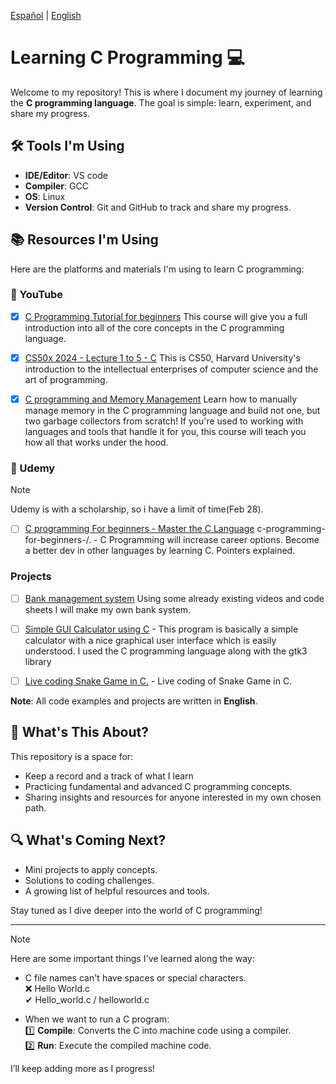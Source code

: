 [Español](README-es.md) | [English](README.md)
# Learning C Programming 💻

Welcome to my repository! This is where I document my journey of learning the **C programming language**. The goal is simple: learn, experiment, and share my progress.

## 🛠️ Tools I'm Using
- **IDE/Editor**: VS code
- **Compiler**: GCC 
- **OS**: Linux
- **Version Control**: Git and GitHub to track and share my progress.

## 📚 Resources I'm Using

Here are the platforms and materials I'm using to learn C programming:

### 🎥 YouTube

- [x] [C Programming Tutorial for beginners](https://www.youtube.com/watch?v=KJgsSFOSQv0&ab_channel=freeCodeCamp.org)
  This course will give you a full introduction into all of the core concepts in the C programming language.

- [x] [CS50x 2024 - Lecture 1 to 5 - C](https://www.youtube.com/watch?v=cwtpLIWylAw&t=1233s&ab_channel=CS50)
  This is CS50, Harvard University's introduction to the intellectual enterprises of computer science and the art of programming.

- [x] [C programming and Memory Management](https://youtu.be/rJrd2QMVbGM?si=mdqOehm_f8hkgadX) 
  Learn how to manually manage memory in the C programming language and build not one, but two garbage collectors from scratch! If you're used to working with languages and tools that handle it for you, this course will teach you how all that works under the hood.

### 📘 Udemy

>[!NOTE]
>Udemy is with a scholarship, so i have a limit of time(Feb 28).

- [ ] [C programming For beginners - Master the C Language](https://www.udemy.com/course/c-programming-for-beginners-/?couponCode=ST18MT12125AROW) c-programming-for-beginners-/. - C Programming will increase career options. Become a better dev in other languages by learning C. Pointers explained. 

### Projects

- [ ] [Bank management system](https://www.geeksforgeeks.org/bank-account-system-in-c-using-file-handling/)
  Using some already existing videos and code sheets I will make my own bank system.

- [ ] [Simple GUI Calculator using C](https://youtu.be/NJyq0KuOu_w?si=sJywIgPOLU7IHRPw) - This program is basically a simple calculator with a nice graphical user interface which is easily understood. I used the C programming language along with the gtk3 library 

- [ ] [Live coding Snake Game in C.](https://youtu.be/t3y2b2_moY8?si=-fKM3aVkfxjzp269) - Live coding of Snake Game in C.


**Note**: All code examples and projects are written in **English**.

## 📝 What's This About?
This repository is a space for:
- Keep a record and a track of what I learn
- Practicing fundamental and advanced C programming concepts.
- Sharing insights and resources for anyone interested in my own chosen path.

## 🔍 What's Coming Next?
- Mini projects to apply concepts.
- Solutions to coding challenges.
- A growing list of helpful resources and tools.

Stay tuned as I dive deeper into the world of C programming!

---

>[!NOTE]
>Here are some important things I've learned along the way:

- C file names can't have spaces or special characters.  
  ❌ Hello World.c  
  ✔ Hello_world.c / helloworld.c

- When we want to run a C program:</br>
  1️⃣ **Compile**: Converts the C into machine code using a compiler.</br>
  2️⃣ **Run**: Execute the compiled machine code.


I’ll keep adding more as I progress!
